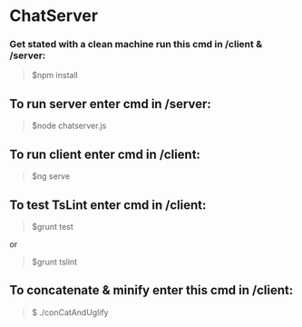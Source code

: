# ChatServer
### Get stated with a clean machine run this cmd in /client & /server:

> $npm install

## To run server enter cmd in /server:

> $node chatserver.js

## To run client enter cmd in /client:
 
> $ng serve

## To test TsLint enter cmd in /client:

> $grunt test 
 
or 
 
> $grunt tslint

## To concatenate & minify enter this cmd in /client:

> $ ./conCatAndUglify
